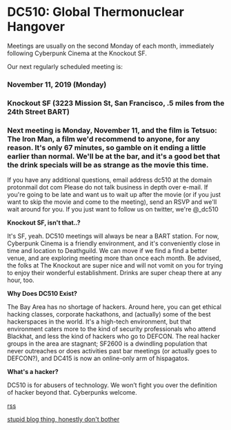 # DC510: Global Thermonuclear Hangover
Meetings are usually on the second Monday of each month, immediately following Cyberpunk Cinema at the Knockout SF.

Our next regularly scheduled meeting is:

### November 11, 2019 (Monday)
### Knockout SF (3223 Mission St, San Francisco, .5 miles from the 24th Street BART)
### Next meeting is Monday, November 11, and the film is Tetsuo: The Iron Man, a film we'd recommend to anyone, for any reason. It's only 67 minutes, so gamble on it ending a little earlier than normal. We'll be at the bar, and it's a good bet that the drink specials will be as strange as the movie this time.


If you have any additional questions, email
address dc510 at the domain protonmail dot com
Please do not talk business in depth over e-mail. If you're going to be late and want us to wait up after the movie (or if you just want to skip the movie and come to the meeting), send an RSVP and we'll wait around for you.
If you just want to follow us on twitter, we're @_dc510


**Knockout SF, isn't that..?**

It's SF, yeah. DC510 meetings will always be near a BART station. For now, Cyberpunk Cinema is a friendly environment, and it's conveniently close in time and location to Deathguild. We can move if we find a find a better venue, and are exploring meeting more than once each month. Be advised, the folks at The Knockout are super nice and will not vomit on you for trying to enjoy their wonderful establishment. Drinks are super cheap there at any hour, too.


**Why Does DC510 Exist?**

The Bay Area has no shortage of hackers. Around here, you can get ethical hacking classes, corporate hackathons, and (actually) some of the best hackerspaces in the world. It's a high-tech environment, but that environment caters more to the kind of security professionals who attend Blackhat, and less the kind of hackers who go to DEFCON. The real hacker groups in the area are stagnant; SF2600 is a dwindling population that never outreaches or does activities past bar meetings (or actually goes to DEFCON?), and DC415 is now an online-only arm of hispagatos.


**What's a hacker?**

DC510 is for abusers of technology. We won’t fight you over the definition of hacker beyond that. Cyberpunks welcome.


[rss](rss.xml)







[stupid blog thing, honestly don't bother](blogthing.md)
